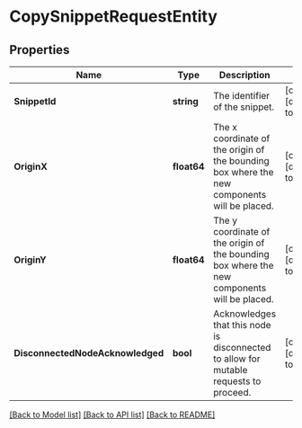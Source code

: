 # CopySnippetRequestEntity

## Properties
Name | Type | Description | Notes
------------ | ------------- | ------------- | -------------
**SnippetId** | **string** | The identifier of the snippet. | [optional] [default to null]
**OriginX** | **float64** | The x coordinate of the origin of the bounding box where the new components will be placed. | [optional] [default to null]
**OriginY** | **float64** | The y coordinate of the origin of the bounding box where the new components will be placed. | [optional] [default to null]
**DisconnectedNodeAcknowledged** | **bool** | Acknowledges that this node is disconnected to allow for mutable requests to proceed. | [optional] [default to null]

[[Back to Model list]](../README.md#documentation-for-models) [[Back to API list]](../README.md#documentation-for-api-endpoints) [[Back to README]](../README.md)


